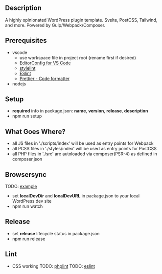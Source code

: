 ## Description
A highly opinionated WordPress plugin template. Svelte, PostCSS, Tailwind, and more. Powered by Gulp/Webpack/Composer.

## Prerequisites
* vscode
	* use workspace file in project root (rename first if desired)
	* [EditorConfig for VS Code](https://marketplace.visualstudio.com/items?itemName=EditorConfig.EditorConfig)
	* [stylelint](https://marketplace.visualstudio.com/items?itemName=stylelint.vscode-stylelint)
	* [ESlint](https://marketplace.visualstudio.com/items?itemName=dbaeumer.vscode-eslint)
	* [Prettier - Code formatter](https://marketplace.visualstudio.com/items?itemName=esbenp.prettier-vscode)
* nodejs

## Setup
* __required__ info in package.json: __name__, __version__, __release__, __description__
* npm run setup

## What Goes Where?
* all JS files in './scripts/index' will be used as entry points for Webpack
* all PCSS files in './styles/index' will be used as entry points for PostCSS
* all PHP files in './src' are autoloaded via composer(PSR-4) as defined in composer.json

## Browsersync
TODO: [example](https://github.com/gulpjs/gulp/blob/master/docs/recipes/minimal-browsersync-setup-with-gulp4.md)
* set __localDevDir__ and __localDevURL__ in package.json to your local WordPress dev site
* npm run watch

## Release
* set __release__ lifecycle status in package.json
* npm run release

## Lint
* CSS working
TODO: [phplint](https://www.npmjs.com/package/phplint)
TODO: [eslint](https://eslint.org/docs/developer-guide/nodejs-api)
